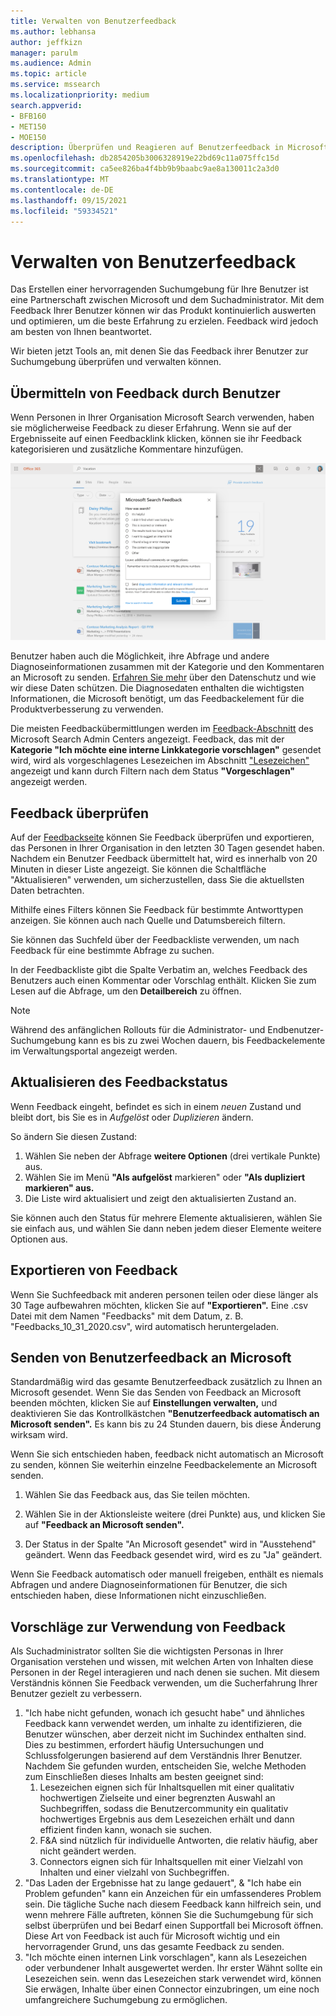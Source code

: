 ```yaml
---
title: Verwalten von Benutzerfeedback
ms.author: lebhansa
author: jeffkizn
manager: parulm
ms.audience: Admin
ms.topic: article
ms.service: mssearch
ms.localizationpriority: medium
search.appverid:
- BFB160
- MET150
- MOE150
description: Überprüfen und Reagieren auf Benutzerfeedback in Microsoft Search
ms.openlocfilehash: db2854205b3006328919e22bd69c11a075ffc15d
ms.sourcegitcommit: ca5ee826ba4f4bb9b9baabc9ae8a130011c2a3d0
ms.translationtype: MT
ms.contentlocale: de-DE
ms.lasthandoff: 09/15/2021
ms.locfileid: "59334521"
---
```

# <a name="managing-user-feedback"></a>Verwalten von Benutzerfeedback

Das Erstellen einer hervorragenden Suchumgebung für Ihre Benutzer ist eine Partnerschaft zwischen Microsoft und dem Suchadministrator. Mit dem Feedback Ihrer Benutzer können wir das Produkt kontinuierlich auswerten und optimieren, um die beste Erfahrung zu erzielen. Feedback wird jedoch am besten von Ihnen beantwortet.

Wir bieten jetzt Tools an, mit denen Sie das Feedback ihrer Benutzer zur Suchumgebung überprüfen und verwalten können.

## <a name="how-users-submit-feedback"></a>Übermitteln von Feedback durch Benutzer

Wenn Personen in Ihrer Organisation Microsoft Search verwenden, haben sie möglicherweise Feedback zu dieser Erfahrung. Wenn sie auf der Ergebnisseite auf einen Feedbacklink klicken, können sie ihr Feedback kategorisieren und zusätzliche Kommentare hinzufügen.

![Globales Feedbackformular.](media/feedback/feedback-global-dialog.png)

Benutzer haben auch die Möglichkeit, ihre Abfrage und andere Diagnoseinformationen zusammen mit der Kategorie und den Kommentaren an Microsoft zu senden. [Erfahren Sie mehr](https://privacy.microsoft.com/en-US/privacystatement) über den Datenschutz und wie wir diese Daten schützen. Die Diagnosedaten enthalten die wichtigsten Informationen, die Microsoft benötigt, um das Feedbackelement für die Produktverbesserung zu verwenden.

Die meisten Feedbackübermittlungen werden im [Feedback-Abschnitt](https://admin.microsoft.com/Adminportal/Home#/MicrosoftSearch/feedback) des Microsoft Search Admin Centers angezeigt. Feedback, das mit der **Kategorie "Ich möchte eine interne Linkkategorie vorschlagen"** gesendet wird, wird als vorgeschlagenes Lesezeichen im Abschnitt ["Lesezeichen"](https://admin-ignite.microsoft.com/Adminportal/Home#/MicrosoftSearch/bookmarks) angezeigt und kann durch Filtern nach dem Status **"Vorgeschlagen"** angezeigt werden.

## <a name="review-feedback"></a>Feedback überprüfen

Auf der [Feedbackseite](https://admin.microsoft.com/Adminportal/Home#/MicrosoftSearch/feedback) können Sie Feedback überprüfen und exportieren, das Personen in Ihrer Organisation in den letzten 30 Tagen gesendet haben. Nachdem ein Benutzer Feedback übermittelt hat, wird es innerhalb von 20 Minuten in dieser Liste angezeigt. Sie können die Schaltfläche "Aktualisieren" verwenden, um sicherzustellen, dass Sie die aktuellsten Daten betrachten.

Mithilfe eines Filters können Sie Feedback für bestimmte Antworttypen anzeigen. Sie können auch nach Quelle und Datumsbereich filtern.

Sie können das Suchfeld über der Feedbackliste verwenden, um nach Feedback für eine bestimmte Abfrage zu suchen.

In der Feedbackliste gibt die Spalte Verbatim an, welches Feedback des Benutzers auch einen Kommentar oder Vorschlag enthält. Klicken Sie zum Lesen auf die Abfrage, um den **Detailbereich** zu öffnen.

>[!NOTE]
>Während des anfänglichen Rollouts für die Administrator- und Endbenutzer-Suchumgebung kann es bis zu zwei Wochen dauern, bis Feedbackelemente im Verwaltungsportal angezeigt werden.

## <a name="update-feedback-state"></a>Aktualisieren des Feedbackstatus

Wenn Feedback eingeht, befindet es sich in einem *neuen* Zustand und bleibt dort, bis Sie es in *Aufgelöst* oder *Duplizieren* ändern.

So ändern Sie diesen Zustand:

1. Wählen Sie neben der Abfrage **weitere Optionen** (drei vertikale Punkte) aus.
1. Wählen Sie im Menü **"Als aufgelöst** markieren" oder **"Als dupliziert markieren" aus.**
1. Die Liste wird aktualisiert und zeigt den aktualisierten Zustand an.

Sie können auch den Status für mehrere Elemente aktualisieren, wählen Sie sie einfach aus, und wählen Sie dann neben jedem dieser Elemente weitere Optionen aus.

## <a name="export-feedback"></a>Exportieren von Feedback

Wenn Sie Suchfeedback mit anderen personen teilen oder diese länger als 30 Tage aufbewahren möchten, klicken Sie auf **"Exportieren".** Eine .csv Datei mit dem Namen "Feedbacks" mit dem Datum, z. B. "Feedbacks_10_31_2020.csv", wird automatisch heruntergeladen.

## <a name="send-user-feedback-to-microsoft"></a>Senden von Benutzerfeedback an Microsoft

Standardmäßig wird das gesamte Benutzerfeedback zusätzlich zu Ihnen an Microsoft gesendet. Wenn Sie das Senden von Feedback an Microsoft beenden möchten, klicken Sie auf **Einstellungen verwalten,** und deaktivieren Sie das Kontrollkästchen **"Benutzerfeedback automatisch an Microsoft senden".** Es kann bis zu 24 Stunden dauern, bis diese Änderung wirksam wird.

Wenn Sie sich entschieden haben, feedback nicht automatisch an Microsoft zu senden, können Sie weiterhin einzelne Feedbackelemente an Microsoft senden.

1. Wählen Sie das Feedback aus, das Sie teilen möchten.
1. Wählen Sie in der Aktionsleiste weitere (drei Punkte) aus, und klicken Sie auf **"Feedback an Microsoft senden".**

1. Der Status in der Spalte "An Microsoft gesendet" wird in "Ausstehend" geändert. Wenn das Feedback gesendet wird, wird es zu "Ja" geändert.

Wenn Sie Feedback automatisch oder manuell freigeben, enthält es niemals Abfragen und andere Diagnoseinformationen für Benutzer, die sich entschieden haben, diese Informationen nicht einzuschließen.

## <a name="suggestions-on-how-to-use-feedback"></a>Vorschläge zur Verwendung von Feedback

Als Suchadministrator sollten Sie die wichtigsten Personas in Ihrer Organisation verstehen und wissen, mit welchen Arten von Inhalten diese Personen in der Regel interagieren und nach denen sie suchen. Mit diesem Verständnis können Sie Feedback verwenden, um die Sucherfahrung Ihrer Benutzer gezielt zu verbessern.

1. "Ich habe nicht gefunden, wonach ich gesucht habe" und ähnliches Feedback kann verwendet werden, um inhalte zu identifizieren, die Benutzer wünschen, aber derzeit nicht im Suchindex enthalten sind. Dies zu bestimmen, erfordert häufig Untersuchungen und Schlussfolgerungen basierend auf dem Verständnis Ihrer Benutzer. Nachdem Sie gefunden wurden, entscheiden Sie, welche Methoden zum Einschließen dieses Inhalts am besten geeignet sind:
    1. Lesezeichen eignen sich für Inhaltsquellen mit einer qualitativ hochwertigen Zielseite und einer begrenzten Auswahl an Suchbegriffen, sodass die Benutzercommunity ein qualitativ hochwertiges Ergebnis aus dem Lesezeichen erhält und dann effizient finden kann, wonach sie suchen.
    1. F&A sind nützlich für individuelle Antworten, die relativ häufig, aber nicht geändert werden.
    1. Connectors eignen sich für Inhaltsquellen mit einer Vielzahl von Inhalten und einer vielzahl von Suchbegriffen.
1. "Das Laden der Ergebnisse hat zu lange gedauert", & "Ich habe ein Problem gefunden" kann ein Anzeichen für ein umfassenderes Problem sein. Die tägliche Suche nach diesem Feedback kann hilfreich sein, und wenn mehrere Fälle auftreten, können Sie die Suchumgebung für sich selbst überprüfen und bei Bedarf einen Supportfall bei Microsoft öffnen. Diese Art von Feedback ist auch für Microsoft wichtig und ein hervorragender Grund, uns das gesamte Feedback zu senden.
1. "Ich möchte einen internen Link vorschlagen", kann als Lesezeichen oder verbundener Inhalt ausgewertet werden. Ihr erster Wähnt sollte ein Lesezeichen sein. wenn das Lesezeichen stark verwendet wird, können Sie erwägen, Inhalte über einen Connector einzubringen, um eine noch umfangreichere Suchumgebung zu ermöglichen.
